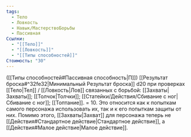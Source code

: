 ```yaml
---
tags:
  - Тело
  - Ловкость
  - Навык/МастерствоБорьбы
  - Пассивная
Ссылки:
  - "[[Тело]]"
  - "[[Ловкость]]"
  - "[[Типы способностей]]"
Стоимость: "30"
---
```

([[Типы способностей#Пассивная способность|П]]) [[Результат броска#^32fe32|Минимальный Результат броска]] d20 при проверках  [[Тело|Тел]] / [[Ловкость|Лов]] связанных с борьбой: [[Захваты|Захваты]]; [[Толчок|Толчки]]; [[Статейки/Действия/Сбивание с ног|Сбивание с ног]]; [[Топтание]]. = 10. Это относится как к попыткам самого персонажа использовать их, так и к его попыткам защиты от них. 
Помимо этого, [[Захваты|Захват]] для персонажа теперь не [[Действия#Стандартное действие|Стандартное действие]], а [[Действия#Малое действие|Малое действие]]. 